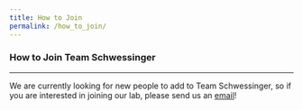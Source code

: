 ```yaml
---
title: How to Join 
permalink: /how_to_join/
---
```


### How to Join Team Schwessinger
<hr>

We are currently looking for new people to add to Team Schwessinger, so if you are interested in joining our lab, please send us an [email](mailto:benjamin.schwessinger@anu.edu.au)!
